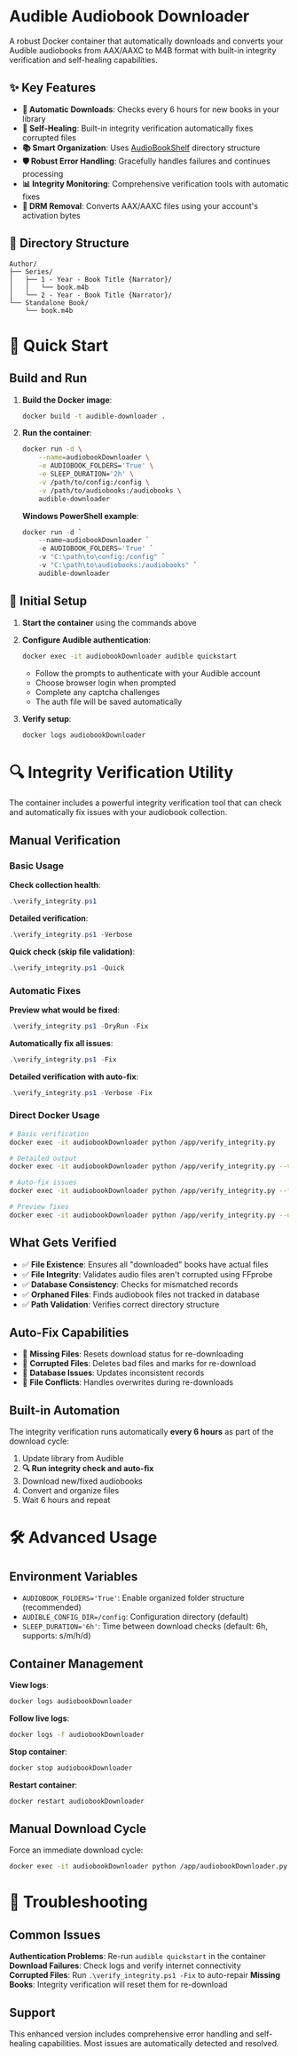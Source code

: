 # Audible Audiobook Downloader

A robust Docker container that automatically downloads and converts your Audible audiobooks from AAX/AAXC to M4B format with built-in integrity verification and self-healing capabilities.

## ✨ Key Features

- **🔄 Automatic Downloads**: Checks every 6 hours for new books in your library
- **🔧 Self-Healing**: Built-in integrity verification automatically fixes corrupted files
- **📚 Smart Organization**: Uses [AudioBookShelf](https://www.audiobookshelf.org/docs#book-directory-structure) directory structure
- **🛡️ Robust Error Handling**: Gracefully handles failures and continues processing
- **📊 Integrity Monitoring**: Comprehensive verification tools with automatic fixes
- **💾 DRM Removal**: Converts AAX/AAXC files using your account's activation bytes

## 📁 Directory Structure

```
Author/
├── Series/
│   ├── 1 - Year - Book Title {Narrator}/
│   │   └── book.m4b
│   └── 2 - Year - Book Title {Narrator}/
└── Standalone Book/
    └── book.m4b
```

# 🚀 Quick Start

## Build and Run

1. **Build the Docker image**:

   ```bash
   docker build -t audible-downloader .
   ```

2. **Run the container**:

   ```bash
   docker run -d \
       --name=audiobookDownloader \
       -e AUDIOBOOK_FOLDERS='True' \
       -e SLEEP_DURATION='2h' \
       -v /path/to/config:/config \
       -v /path/to/audiobooks:/audiobooks \
       audible-downloader
   ```

   **Windows PowerShell example**:

   ```powershell
   docker run -d `
       --name=audiobookDownloader `
       -e AUDIOBOOK_FOLDERS='True' `
       -v "C:\path\to\config:/config" `
       -v "C:\path\to\audiobooks:/audiobooks" `
       audible-downloader
   ```

## 🔐 Initial Setup

1. **Start the container** using the commands above

2. **Configure Audible authentication**:

   ```bash
   docker exec -it audiobookDownloader audible quickstart
   ```

   - Follow the prompts to authenticate with your Audible account
   - Choose browser login when prompted
   - Complete any captcha challenges
   - The auth file will be saved automatically

3. **Verify setup**:
   ```bash
   docker logs audiobookDownloader
   ```

# 🔍 Integrity Verification Utility

The container includes a powerful integrity verification tool that can check and automatically fix issues with your audiobook collection.

## Manual Verification

### Basic Usage

**Check collection health**:

```powershell
.\verify_integrity.ps1
```

**Detailed verification**:

```powershell
.\verify_integrity.ps1 -Verbose
```

**Quick check (skip file validation)**:

```powershell
.\verify_integrity.ps1 -Quick
```

### Automatic Fixes

**Preview what would be fixed**:

```powershell
.\verify_integrity.ps1 -DryRun -Fix
```

**Automatically fix all issues**:

```powershell
.\verify_integrity.ps1 -Fix
```

**Detailed verification with auto-fix**:

```powershell
.\verify_integrity.ps1 -Verbose -Fix
```

### Direct Docker Usage

```bash
# Basic verification
docker exec -it audiobookDownloader python /app/verify_integrity.py

# Detailed output
docker exec -it audiobookDownloader python /app/verify_integrity.py --verbose

# Auto-fix issues
docker exec -it audiobookDownloader python /app/verify_integrity.py --fix

# Preview fixes
docker exec -it audiobookDownloader python /app/verify_integrity.py --dry-run --fix
```

## What Gets Verified

- ✅ **File Existence**: Ensures all "downloaded" books have actual files
- ✅ **File Integrity**: Validates audio files aren't corrupted using FFprobe
- ✅ **Database Consistency**: Checks for mismatched records
- ✅ **Orphaned Files**: Finds audiobook files not tracked in database
- ✅ **Path Validation**: Verifies correct directory structure

## Auto-Fix Capabilities

- 🔧 **Missing Files**: Resets download status for re-downloading
- 🔧 **Corrupted Files**: Deletes bad files and marks for re-download
- 🔧 **Database Issues**: Updates inconsistent records
- 🔧 **File Conflicts**: Handles overwrites during re-downloads

## Built-in Automation

The integrity verification runs automatically **every 6 hours** as part of the download cycle:

1. Update library from Audible
2. **🔍 Run integrity check and auto-fix**
3. Download new/fixed audiobooks
4. Convert and organize files
5. Wait 6 hours and repeat

# 🛠️ Advanced Usage

## Environment Variables

- `AUDIOBOOK_FOLDERS='True'`: Enable organized folder structure (recommended)
- `AUDIBLE_CONFIG_DIR=/config`: Configuration directory (default)
- `SLEEP_DURATION='6h'`: Time between download checks (default: 6h, supports: s/m/h/d)

## Container Management

**View logs**:

```bash
docker logs audiobookDownloader
```

**Follow live logs**:

```bash
docker logs -f audiobookDownloader
```

**Stop container**:

```bash
docker stop audiobookDownloader
```

**Restart container**:

```bash
docker restart audiobookDownloader
```

## Manual Download Cycle

Force an immediate download cycle:

```bash
docker exec -it audiobookDownloader python /app/audiobookDownloader.py
```

# 🔧 Troubleshooting

## Common Issues

**Authentication Problems**: Re-run `audible quickstart` in the container
**Download Failures**: Check logs and verify internet connectivity  
**Corrupted Files**: Run `.\verify_integrity.ps1 -Fix` to auto-repair
**Missing Books**: Integrity verification will reset them for re-download

## Support

This enhanced version includes comprehensive error handling and self-healing capabilities. Most issues are automatically detected and resolved.
